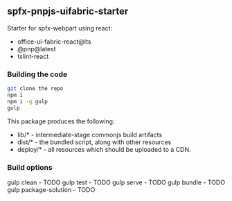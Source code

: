 ## spfx-pnpjs-uifabric-starter

Starter for spfx-webpart using react:
* office-ui-fabric-react@lts
* @pnp@latest
* tslint-react

### Building the code

```bash
git clone the repo
npm i
npm i -g gulp
gulp
```

This package produces the following:

* lib/* - intermediate-stage commonjs build artifacts
* dist/* - the bundled script, along with other resources
* deploy/* - all resources which should be uploaded to a CDN.

### Build options

gulp clean - TODO
gulp test - TODO
gulp serve - TODO
gulp bundle - TODO
gulp package-solution - TODO

